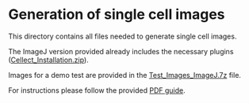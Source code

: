 # Generation of single cell images

This directory contains all files needed to generate single cell images. 

The ImageJ version provided already includes the necessary plugins ([Cellect_Installation.zip](Cellect_Installation.zip?raw=true)). 

Images for a demo test are provided in the [Test_Images_ImageJ.7z](Test_Images_ImageJ.7z?raw=true) file. 

For instructions please follow the provided [PDF guide](Guidance_to_process_images_using_Cellect.pdf). 
